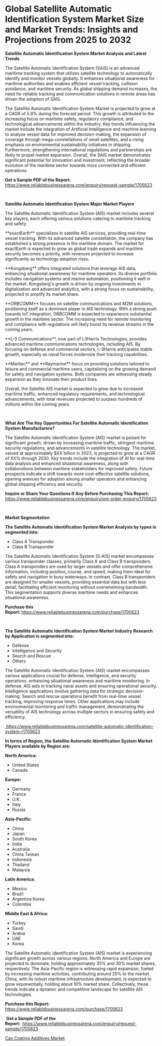 <p><h1>Global Satellite Automatic Identification System Market Size and Market Trends: Insights and Projections from 2025 to 2032</h1></p><p><strong>Satellite Automatic Identification System Market Analysis and Latest Trends</strong></p>
<p><p>The Satellite Automatic Identification System (SAIS) is an advanced maritime tracking system that utilizes satellite technology to automatically identify and monitor vessels globally. It enhances situational awareness for maritime authorities and enables efficient vessel tracking, collision avoidance, and maritime security. As global shipping demand increases, the need for reliable tracking and communication solutions in remote areas has driven the adoption of SAIS.</p><p>The Satellite Automatic Identification System Market is projected to grow at a CAGR of 5.9% during the forecast period. This growth is attributed to the increasing focus on maritime safety, regulatory compliance, and technological advancements within the industry. Key trends influencing the market include the integration of Artificial Intelligence and machine learning to analyze vessel data for improved decision-making, the expansion of coverage through mega-constellations of small satellites, and a rising emphasis on environmental sustainability initiatives in shipping. Furthermore, strengthening international regulations and partnerships are likely to propel market expansion. Overall, the SAIS market demonstrates significant potential for innovation and investment, reflecting the broader evolution of the maritime sector towards more connected and efficient operations.</p></p>
<p><strong>Get a Sample PDF of the Report:&nbsp;</strong> <a href="https://www.reliablebusinessarena.com/enquiry/request-sample/1705623?utm_campaign=2475&utm_medium=2&utm_source=Github&utm_content=ia&utm_term=27032025&utm_id=satellite-automatic-identification-system">https://www.reliablebusinessarena.com/enquiry/request-sample/1705623</a></p>
<p>&nbsp;</p>
<p><strong>Satellite Automatic Identification System Major Market Players</strong></p>
<p><p>The Satellite Automatic Identification System (AIS) market includes several key players, each offering various solutions catering to maritime tracking and safety. </p><p>**exactEarth** specializes in satellite AIS services, providing real-time vessel tracking. With its advanced satellite constellation, the company has established a strong presence in the maritime domain. The market for exactEarth is expected to grow as global trade expands and maritime security becomes a priority, with revenues projected to increase significantly as technology adoption rises.</p><p>**Kongsberg** offers integrated solutions that leverage AIS data, enhancing situational awareness for maritime operators. Its diverse portfolio includes navigation systems and marine automation, positioning it well in the market. Kongsberg's growth is driven by ongoing investments in digitalization and advanced analytics, with a strong focus on sustainability, projected to amplify its market share.</p><p>**ORBCOMM** focuses on satellite communications and M2M solutions, positioning itself as a dominant player in AIS technology. With a strong push towards IoT integration, ORBCOMM is expected to experience substantial growth in the maritime sector. The increasing need for remote monitoring and compliance with regulations will likely boost its revenue streams in the coming years.</p><p>**L-3 Communications**, now part of L3Harris Technologies, provides advanced maritime communications technologies, including AIS. By focusing on defense and commercial sectors, L-3Harris anticipates stable growth, especially as naval forces modernize their tracking capabilities.</p><p>**Maritec** and **Raymarine** focus on providing solutions tailored to leisure and commercial maritime users, capitalizing on the growing demand for safety and navigation systems. Both companies are witnessing steady expansion as they innovate their product lines.</p><p>Overall, the Satellite AIS market is expected to grow due to increased maritime traffic, enhanced regulatory requirements, and technological advancements, with total revenues projected to surpass hundreds of millions within the coming years.</p></p>
<p>&nbsp;</p>
<p><strong>What Are The Key Opportunities For Satellite Automatic Identification System Manufacturers?</strong></p>
<p><p>The Satellite Automatic Identification System (AIS) market is poised for significant growth, driven by increasing maritime traffic, stringent maritime security regulations, and advancements in satellite technology. The market, valued at approximately $XX billion in 2023, is projected to grow at a CAGR of XX% through 2030. Key trends include the integration of AI for real-time data analysis and enhanced situational awareness, along with collaborations between maritime stakeholders for improved safety. Future prospects indicate a shift towards more cost-effective satellite solutions, opening avenues for adoption among smaller operators and enhancing global shipping efficiency and security.</p></p>
<p><strong>Inquire or Share Your Questions If Any Before Purchasing This Report:</strong> <a href="https://www.reliablebusinessarena.com/enquiry/pre-order-enquiry/1705623?utm_campaign=2475&utm_medium=2&utm_source=Github&utm_content=ia&utm_term=27032025&utm_id=satellite-automatic-identification-system">https://www.reliablebusinessarena.com/enquiry/pre-order-enquiry/1705623</a></p>
<p>&nbsp;</p>
<p><strong>Market Segmentation</strong></p>
<p><strong>The Satellite Automatic Identification System Market Analysis by types is segmented into:</strong></p>
<p><ul><li>Class A Transponder</li><li>Class B Transponder</li></ul></p>
<p><p>The Satellite Automatic Identification System (S-AIS) market encompasses various transponder classes, primarily Class A and Class B transponders. Class A transponders are used by larger vessels and offer comprehensive information, including position, course, and speed, making them ideal for safety and navigation in busy waterways. In contrast, Class B transponders are designed for smaller vessels, providing essential data but with less detail, facilitating efficient monitoring without overwhelming bandwidth. This segmentation supports diverse maritime needs and enhances situational awareness.</p></p>
<p><strong>Purchase this Report:&nbsp;</strong><a href="https://www.reliablebusinessarena.com/purchase/1705623?utm_campaign=2475&utm_medium=2&utm_source=Github&utm_content=ia&utm_term=27032025&utm_id=satellite-automatic-identification-system">https://www.reliablebusinessarena.com/purchase/1705623</a></p>
<p>&nbsp;</p>
<p><strong>The Satellite Automatic Identification System Market Industry Research by Application is segmented into:</strong></p>
<p><ul><li>Defense</li><li>Intelligence and Security</li><li>Search and Rescue</li><li>Others</li></ul></p>
<p><p>The Satellite Automatic Identification System (AIS) market encompasses various applications crucial for defense, intelligence, and security operations, enhancing situational awareness and maritime monitoring. In defense, AIS aids in tracking naval assets and ensuring operational security. Intelligence applications involve gathering data for strategic decision-making. Search and rescue operations benefit from real-time vessel tracking, improving response times. Other applications may include environmental monitoring and traffic management, demonstrating the versatility of AIS technology across multiple sectors in ensuring safety and efficiency.</p></p>
<p><a href="https://www.reliablebusinessarena.com/satellite-automatic-identification-system-r1705623?utm_campaign=2475&utm_medium=2&utm_source=Github&utm_content=ia&utm_term=27032025&utm_id=satellite-automatic-identification-system">&nbsp;https://www.reliablebusinessarena.com/satellite-automatic-identification-system-r1705623</a></p>
<p><strong>In terms of Region, the Satellite Automatic Identification System Market Players available by Region are:</strong></p>
<p>
    <p> <strong> North America: </strong>
        <ul>
            <li>United States</li>
            <li>Canada</li>
        </ul>
        </p> 
    <p> <strong> Europe: </strong>
        <ul>
            <li>Germany</li>
            <li>France</li>
            <li>U.K.</li>
            <li>Italy</li>
            <li>Russia</li>
        </ul>
        </p> 
    <p> <strong> Asia-Pacific: </strong>
        <ul>
            <li>China</li>
            <li>Japan</li>
            <li>South Korea</li>
            <li>India</li>
            <li>Australia</li>
            <li>China Taiwan</li>
            <li>Indonesia</li>
            <li>Thailand</li>
            <li>Malaysia</li>
        </ul>
        </p> 
    <p> <strong> Latin America: </strong>
        <ul>
            <li>Mexico</li>
            <li>Brazil</li>
            <li>Argentina Korea</li>
            <li>Colombia</li>
        </ul>
        </p> 
    <p> <strong> Middle East & Africa: </strong>
        <ul>
            <li>Turkey</li>
            <li>Saudi</li>
            <li>Arabia</li>
            <li>UAE</li>
            <li>Korea</li>
        </ul>
    </p>
    </p>
<p><p>The Satellite Automatic Identification System (AIS) market is experiencing significant growth across various regions. North America and Europe are projected to dominate, holding approximately 35% and 30% market shares, respectively. The Asia-Pacific region is witnessing rapid expansion, fueled by increasing maritime activities, contributing around 25% to the market. China, with its robust maritime infrastructure development, is expected to grow exponentially, holding about 10% market share. Collectively, these trends indicate a dynamic and competitive landscape for satellite AIS technologies.</p></p>
<p><strong>Purchase this Report: </strong><a href="https://www.reliablebusinessarena.com/purchase/1705623?utm_campaign=2475&utm_medium=2&utm_source=Github&utm_content=ia&utm_term=27032025&utm_id=satellite-automatic-identification-system">https://www.reliablebusinessarena.com/purchase/1705623</a></p>
<p>&nbsp;<strong>Get a Sample PDF of the Report:&nbsp;&nbsp;</strong><a href="https://www.reliablebusinessarena.com/enquiry/request-sample/1705623?utm_campaign=2475&utm_medium=2&utm_source=Github&utm_content=ia&utm_term=27032025&utm_id=satellite-automatic-identification-system">https://www.reliablebusinessarena.com/enquiry/request-sample/1705623</a></p>
<p><strong></strong></p>
<p><p><a href="https://github.com/kavechoxo/Market-Research-Report-List-1/blob/main/can-coating-additives-market.md?utm_campaign=2475&utm_medium=2&utm_source=Github&utm_content=ia&utm_term=27032025&utm_id=satellite-automatic-identification-system">Can Coating Additives Market</a></p></p>